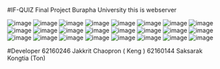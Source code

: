 #IF-QUIZ Final Project Burapha University
this is webserver 


![image](https://github.com/Informatics-Quiz/IFQuiz.WebClient/assets/84304475/06f37055-0457-472a-97c4-eac768f8fc7f)
![image](https://github.com/Informatics-Quiz/IFQuiz.WebClient/assets/84304475/c8409b81-36e8-4fa9-b25e-a3310c4fa476)
![image](https://github.com/Informatics-Quiz/IFQuiz.WebClient/assets/84304475/db52ad74-e08b-4146-9d7b-e9171e876cf7)
![image](https://github.com/Informatics-Quiz/IFQuiz.WebClient/assets/84304475/dc30e05d-f1ab-42ee-b221-a25739aa95a5)
![image](https://github.com/Informatics-Quiz/IFQuiz.WebClient/assets/84304475/d181a88d-adbd-4a27-85c1-13fe6804461c)
![image](https://github.com/Informatics-Quiz/IFQuiz.WebClient/assets/84304475/e7c052fa-dc6b-4068-8d42-37a23dccd404)
![image](https://github.com/Informatics-Quiz/IFQuiz.WebClient/assets/84304475/513494cc-01e5-4f5d-ab59-fabf2268642c)
![image](https://github.com/Informatics-Quiz/IFQuiz.WebClient/assets/84304475/d289216f-e3c9-465c-a57d-48ad65c40901)
![image](https://github.com/Informatics-Quiz/IFQuiz.WebClient/assets/84304475/60ae0ab5-4976-42e5-be84-7e8849bbea6e)
![image](https://github.com/Informatics-Quiz/IFQuiz.WebClient/assets/84304475/0a101733-da45-44f2-828b-0034e8f03830)
![image](https://github.com/Informatics-Quiz/IFQuiz.WebClient/assets/84304475/ce394c00-1bf2-4a1a-8720-cdd71a92f447)
![image](https://github.com/Informatics-Quiz/IFQuiz.WebClient/assets/84304475/9376ed11-c321-4b5c-8dfd-9cfc2450c25d)
![image](https://github.com/Informatics-Quiz/IFQuiz.WebClient/assets/84304475/8dcdb9b1-3709-4c84-945b-415ba5492a30)
![image](https://github.com/Informatics-Quiz/IFQuiz.WebClient/assets/84304475/92860e24-bfcf-4bd3-8766-c023121a23b0)
![image](https://github.com/Informatics-Quiz/IFQuiz.WebClient/assets/84304475/b046593a-30cf-4017-8508-fbb17a93b2df)
![image](https://github.com/Informatics-Quiz/IFQuiz.WebClient/assets/84304475/7713ca62-6891-4e1c-aafb-3626588e6f3f)
![image](https://github.com/Informatics-Quiz/IFQuiz.WebClient/assets/84304475/6bd55cf5-ff1d-430e-a857-7bc39fac306f)
![image](https://github.com/Informatics-Quiz/IFQuiz.WebClient/assets/84304475/af25b3ae-8262-4f25-9dc9-0871b67d044f)
![image](https://github.com/Informatics-Quiz/IFQuiz.WebClient/assets/84304475/236bbe55-17e4-4cd4-9099-fd496aeeebc1)
![image](https://github.com/idontknowtoobrother/IFQuiz.WebServer/assets/84304475/1737aafa-3ece-47e7-9bc3-aefa1fe1f0f1)
![image](https://github.com/idontknowtoobrother/IFQuiz.WebServer/assets/84304475/17e0b6a3-357e-4630-8db4-594f16b62fee)
![image](https://github.com/idontknowtoobrother/IFQuiz.WebServer/assets/84304475/13ea22ad-20b7-4a7a-a469-bec428ce3574)
![image](https://github.com/idontknowtoobrother/IFQuiz.WebServer/assets/84304475/50ec7cb4-a449-45e4-8ff2-f65e2c7c8e16)
![image](https://github.com/idontknowtoobrother/IFQuiz.WebServer/assets/84304475/325fc97a-6970-460b-a0b9-c3165bdc03cd)



#Developer
62160246 Jakkrit Chaopron ( Keng )
62160144 Saksarak Kongtia (Ton)
